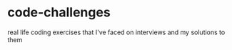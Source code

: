 # code-challenges
real life coding exercises that I've faced on interviews and my solutions to them

